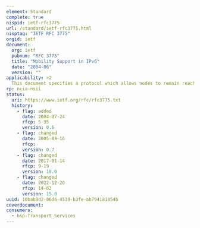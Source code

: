 ```yaml
---
element: Standard
complete: true
nispid: ietf-rfc3775
url: /standard/ietf-rfc3775.html
nisptag: "IETF RFC 3775"
orgid: ietf
document:
  org: ietf
  pubnum: "RFC 3775"
  title: "Mobility Support in IPv6"
  date: "2004-06"
  version: ""
applicability: >2
  This document specifies a protocol which allows nodes to remain reachable while moving around in the IPv6 Internet. Each mobile node is always identified by its home address, regardless of its current point of attachment to the Internet. While situated away from its home, a mobile node is also associated with a care-of address, which provides information about the mobile node's current location. IPv6 packets addressed to a mobile node's home address are transparently routed to its care-of address. The protocol enables IPv6 nodes to cache the binding of a mobile node's home address with its care-of address, and to then send any packets destined for the mobile node directly to it at this care-of address. To support this operation, Mobile IPv6 defines a new IPv6 protocol and a new destination option. All IPv6 nodes, whether mobile or stationary, can communicate with mobile nodes.
rp: ncia-nsii
status:
  uri: https://www.ietf.org/rfc/rfc3775.txt
  history: 
    - flag: added
      date: 2004-07-24
      rfcp: 5-35
      version: 0.6
    - flag: changed
      date: 2005-09-16
      rfcp: 
      version: 0.7
    - flag: changed
      date: 2017-01-14
      rfcp: 9-19
      version: 10.0
    - flag: changed
      date: 2022-12-20
      rfcp: 14-62
      version: 15.0
uuid: 10bab8d2-06d6-4539-b3fe-ab794181854b
coverdocument:
consumers:
  - bsp-Transport_Services
---
```

